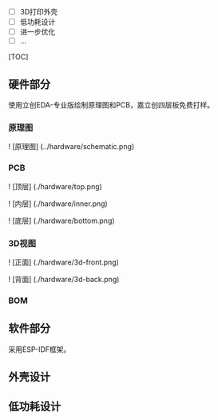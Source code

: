 - [ ] 3D打印外壳
- [ ] 低功耗设计
- [ ] 进一步优化
- [ ] ...

[TOC]

## 硬件部分

使用立创EDA-专业版绘制原理图和PCB，嘉立创四层板免费打样。

### 原理图

! [原理图] (../hardware/schematic.png)

### PCB

! [顶层] (./hardware/top.png)

! [内层] (./hardware/inner.png)

! [底层] (./hardware/bottom.png)

### 3D视图

! [正面] (./hardware/3d-front.png)

! [背面] (./hardware/3d-back.png)

### BOM

## 软件部分

采用ESP-IDF框架。

## 外壳设计

## 低功耗设计

